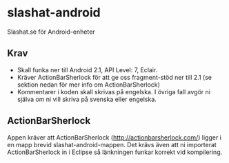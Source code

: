 slashat-android
===============

Slashat.se för Android-enheter

Krav
-------------
* Skall funka ner till Android 2.1, API Level: 7, Eclair.
* Kräver ActionBarSherlock för att ge oss fragment-stöd ner till 2.1 (se sektion nedan för mer info om ActionBarSherlock)
* Kommentarer i koden skall skrivas på engelska. I övriga fall avgör ni själva om ni vill skriva på svenska eller engelska.

ActionBarSherlock 
-------------
Appen kräver att ActionBarSherlock (http://actionbarsherlock.com/) ligger i en mapp brevid slashat-android-mappen. Det krävs även att ni importerat ActionBarSherlock in i Eclipse så länkningen funkar korrekt vid kompilering.
